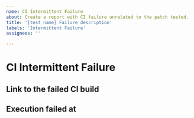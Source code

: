 ```yaml
---
name: CI Intermittent Failure
about: Create a report with CI failure unrelated to the patch tested.
title: '[test_name] Failure description'
labels: 'Intermittent Failure'
assignees: ''

---
```


# CI Intermittent Failure

<!--- Provide a [test_name] where the issue occurred and brief description in the Title above. -->
<!--- Name of the test can be found by last occurrence of: -->
<!--- ************************************	-->
<!--- START TEST [test_name]			-->
<!--- ************************************	-->

## Link to the failed CI build

<!--- Please provide a link to the failed CI build -->

## Execution failed at

<!--- Please provide the first failure in the test. Pointed to by the first occurrence of: -->
<!--- ========== Backtrace start: ==========	 -->
